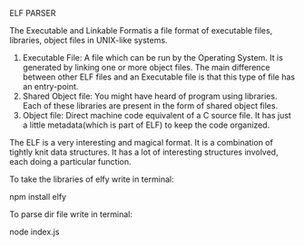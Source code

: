 ELF PARSER

The Executable and Linkable Formatis a file format of executable files, libraries, object files in UNIX-like systems. 
1. Executable File: A file which can be run by the Operating System. It is generated by linking one or more object files. The main difference between other ELF files and an Executable file is that this type of file has an entry-point.
2. Shared Object file: You might have heard of program using libraries. Each of these libraries are present in the form of shared object files. 
3. Object file: Direct machine code equivalent of a C source file. It has just a little metadata(which is part of ELF) to keep the code organized.

The ELF is a very interesting and magical format. It is a combination of tightly knit data structures. It has a lot of interesting structures involved, each doing a particular function.

To take the libraries of elfy write in terminal:

npm install elfy

To parse dir file write in terminal:

node index.js

